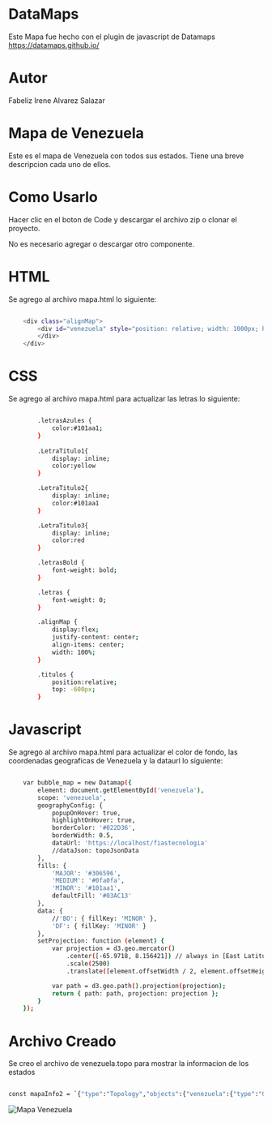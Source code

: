 # DataMaps

Este Mapa fue hecho con  el plugin de javascript de Datamaps
https://datamaps.github.io/


# Autor
Fabeliz Irene Alvarez Salazar


# Mapa de Venezuela

Este es el mapa de Venezuela con todos sus estados. Tiene una breve descripcion cada uno de ellos.


# Como Usarlo

Hacer clic en el boton de Code y descargar el archivo zip o clonar el proyecto.

No es necesario agregar o descargar otro componente.


# HTML

Se agrego al archivo mapa.html lo siguiente:


```bash

    <div class="alignMap">
        <div id="venezuela" style="position: relative; width: 1000px; height: 640px; top: 0;">
        </div>
    </div>

```


# CSS

Se agrego al archivo mapa.html para actualizar las letras lo siguiente:


```bash

        .letrasAzules {
            color:#101aa1;
        }
        
        .LetraTitulo1{
            display: inline;
            color:yellow
        }

        .LetraTitulo2{
            display: inline;
            color:#101aa1
        }

        .LetraTitulo3{
            display: inline;
            color:red
        }

        .letrasBold {
            font-weight: bold;
        }

        .letras {
            font-weight: 0;
        }

        .alignMap {
            display:flex;
            justify-content: center; 
            align-items: center;
            width: 100%;
        }

        .titulos {
            position:relative;
            top: -600px;
        }

```


# Javascript

Se agrego al archivo mapa.html para actualizar el color de fondo, las coordenadas geograficas de Venezuela y la dataurl lo siguiente:


```bash

    var bubble_map = new Datamap({
        element: document.getElementById('venezuela'),
        scope: 'venezuela',
        geographyConfig: {
            popupOnHover: true,
            highlightOnHover: true,
            borderColor: '#022D36',
            borderWidth: 0.5,
            dataUrl: 'https://localhost/fiastecnologia'
            //dataJson: topoJsonData
        },
        fills: {
            'MAJOR': '#306596',
            'MEDIUM': '#0fa0fa',
            'MINOR': '#101aa1',
            defaultFill: '#03AC13'
        },
        data: {
            //'BO': { fillKey: 'MINOR' },
            'DF': { fillKey: 'MINOR' }
        },
        setProjection: function (element) {
            var projection = d3.geo.mercator()
                .center([-65.9718, 8.156421]) // always in [East Latitude, North Longitude]
                .scale(2500)
                .translate([element.offsetWidth / 2, element.offsetHeight / 2]);

            var path = d3.geo.path().projection(projection);
            return { path: path, projection: projection };
        }
    });


```




# Archivo Creado

Se creo el archivo de venezuela.topo  para mostrar la informacion de los estados


```bash

const mapaInfo2 = `{"type":"Topology","objects":{"venezuela":{"type":"GeometryCollection","geometries":[{"type":"MultiPolygon","properties":{"name":null},"id":"-99","arcs":[[[0]],[[1]],[[2]],[[3]],[[4]],[[5]],[[6]],[[7]],[[8]],[[9]],[[10]],[[11]],[[12]],[[13]],[[14]],[[15]],[[16]],[[17]],[[18]],[[19]],[[20]],[[21]],[[22]],[[23]],[[24]],[[25]],[[26]],[[27]],[[28]],[[29]],[[30]],[[31]],[[32]],[[33]]]},{"type":"Polygon","properties":{"name":"<h1 class='letrasAzules'><img src='./img/bandera falcon.png' width='80px' height='50px'/><img src='./img/Escudo falcon.png' width='50px' height='50px'/>Falc&oacute;n</h1> <br/> Capital: Coro<br/>Fundacion: Juan de Ampies en 1527<br/>Superficie: 24.800 Km2<br/>Region: Occidente<br/>Rios Principales: Maticora y Tocuyo<br/>Relieve: Cerro Santa Ana y Sierra de San Luis"},"id":"FA","arcs":[[34,35,36,37]]},{"type":"Polygon","properties":{"name":"<h1 class='letrasAzules'><img src='./img/bandera Apure.png' width='80px' height='50px'/><img src='./img/Escudo apure.jpg' width='50px' height='50px'/>Apure</h1> <br/> Capital: San Fernando de Apure<br/>Fundacion: En 1788<br/>Superficie: 76.500 Km2<br/>Region: Los Llanos<br/>Hidrografia: Rio Apure, Rio Arauca, Ca&ntilde;o Orichuna, Capanaparo<br/>Cinaruco, Cunaviche, Matiyure y Meta"},"id":"AP","arcs":[[38,39,40,41,42]]},{"type":"Polygon","properties":{"name":"<h1 class='letrasAzules'><img src='./img/bandera barinas.jpg' width='80px' height='50px'/><img src='./img/Escudo barinas.png' width='50px' height='50px'/>Barinas</h1> <br/> Capital: Barinas<br/>Fundacion: Juan Andres Valera en 1576<br/>Superficie: 35.200 Km2<br/>Region: Los Llanos<br/>Rios Principales: Apure, Canagua, Guanare<br/>Santo Domingo, Masparro y Mena<br/>"},"id":"BA","arcs":[[43,44,45,-43,46,47,48]]},{"type":"Polygon","properties":{"name":"<h1 class='letrasAzules'><img src='./img/bandera merida.png' width='80px' height='50px'/><img src='./img/Escudo merida.png' width='50px' height='50px'/>Merida</h1> <br/> Capital: Merida<br/>Fundacion: Juan Rodriguez Suarez en 1558<br/>Superficie: 11.300 Km2<br/>Region: Los Andes<br/>

```


![Mapa Venezuela](https://github.com/FabelizS1/MapaVenezuela/assets/137422926/0bebae1e-89f9-4821-8bdf-99167f981bac)







